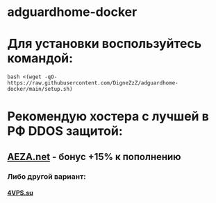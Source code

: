 # adguardhome-docker

# Для установки воспользуйтесь командой:
```
bash <(wget -qO- https://raw.githubusercontent.com/DigneZzZ/adguardhome-docker/main/setup.sh)
```

# Рекомендую хостера с лучшей в РФ DDOS защитой:
## [AEZA.net](https://aeza.net/?ref=377137) - бонус +15% к пополнению

### Либо другой вариант: 
#### [4VPS.su](https://4vps.su/account/r/18170)
